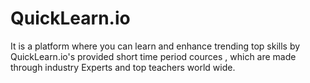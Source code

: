 # QuickLearn.io
It is a platform where you can learn and enhance trending top skills by QuickLearn.io's provided short time period cources , which are made through industry Experts and top teachers world wide.
